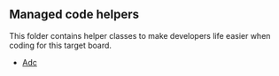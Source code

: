 ## Managed code helpers

This folder contains helper classes to make developers life easier when coding for this target board.

* [Adc](STM32F767ZI_NUCLEO.Adc.cs)
